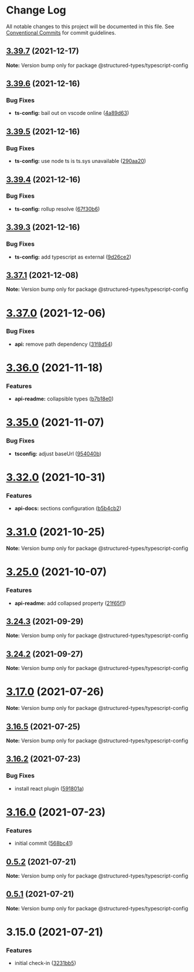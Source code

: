 # Change Log

All notable changes to this project will be documented in this file.
See [Conventional Commits](https://conventionalcommits.org) for commit guidelines.

## [3.39.7](https://github.com/ccontrols/component-controls/compare/v3.39.6...v3.39.7) (2021-12-17)

**Note:** Version bump only for package @structured-types/typescript-config





## [3.39.6](https://github.com/ccontrols/component-controls/compare/v3.39.5...v3.39.6) (2021-12-16)


### Bug Fixes

* **ts-config:** bail out on vscode online ([4a89d63](https://github.com/ccontrols/component-controls/commit/4a89d639e39d3055895f3ee929bb77d80576ad3a))





## [3.39.5](https://github.com/ccontrols/component-controls/compare/v3.39.4...v3.39.5) (2021-12-16)


### Bug Fixes

* **ts-config:** use node ts is ts.sys unavailable ([290aa20](https://github.com/ccontrols/component-controls/commit/290aa20593114db747950a4fbf8f1202925758f8))





## [3.39.4](https://github.com/ccontrols/component-controls/compare/v3.39.3...v3.39.4) (2021-12-16)


### Bug Fixes

* **ts-config:** rollup resolve ([67f30b6](https://github.com/ccontrols/component-controls/commit/67f30b6ddf44e4656dde2171f520cb3392b2ad74))





## [3.39.3](https://github.com/ccontrols/component-controls/compare/v3.39.2...v3.39.3) (2021-12-16)


### Bug Fixes

* **ts-config:** add typescript as external ([9d26ce2](https://github.com/ccontrols/component-controls/commit/9d26ce2f293fa4b7ff97b0b02a77de0e9410a91d))





## [3.37.1](https://github.com/ccontrols/component-controls/compare/v3.37.0...v3.37.1) (2021-12-08)

**Note:** Version bump only for package @structured-types/typescript-config





# [3.37.0](https://github.com/ccontrols/component-controls/compare/v3.36.2...v3.37.0) (2021-12-06)


### Bug Fixes

* **api:** remove path dependency ([31f8d54](https://github.com/ccontrols/component-controls/commit/31f8d549a23d452ff994f9dc01aeff820644f945))





# [3.36.0](https://github.com/ccontrols/component-controls/compare/v3.35.3...v3.36.0) (2021-11-18)


### Features

* **api-readme:** collapsible types ([b7b18e0](https://github.com/ccontrols/component-controls/commit/b7b18e0f24e4612006c5adc725705cb357f88c1a))





# [3.35.0](https://github.com/ccontrols/component-controls/compare/v3.34.2...v3.35.0) (2021-11-07)


### Bug Fixes

* **tsconfig:** adjust baseUrl ([954040b](https://github.com/ccontrols/component-controls/commit/954040be9f63d9046ae184fd09dd1611ff838d6d))





# [3.32.0](https://github.com/ccontrols/component-controls/compare/v3.31.0...v3.32.0) (2021-10-31)


### Features

* **api-docs:** sections configuration ([b5b4cb2](https://github.com/ccontrols/component-controls/commit/b5b4cb20b17fe7ad6d6b8268447ecbb35ee973f3))





# [3.31.0](https://github.com/ccontrols/component-controls/compare/v3.30.0...v3.31.0) (2021-10-25)

**Note:** Version bump only for package @structured-types/typescript-config





# [3.25.0](https://github.com/ccontrols/component-controls/compare/v3.24.7...v3.25.0) (2021-10-07)


### Features

* **api-readme:** add collapsed property ([21f65f1](https://github.com/ccontrols/component-controls/commit/21f65f13ca9d4553766cac3ff82f2e7368d1693b))





## [3.24.3](https://github.com/ccontrols/component-controls/compare/v3.24.2...v3.24.3) (2021-09-29)

**Note:** Version bump only for package @structured-types/typescript-config





## [3.24.2](https://github.com/ccontrols/component-controls/compare/v3.24.1...v3.24.2) (2021-09-27)

**Note:** Version bump only for package @structured-types/typescript-config





# [3.17.0](https://github.com/ccontrols/component-controls/compare/v3.16.5...v3.17.0) (2021-07-26)

**Note:** Version bump only for package @structured-types/typescript-config





## [3.16.5](https://github.com/ccontrols/component-controls/compare/v3.16.4...v3.16.5) (2021-07-25)

**Note:** Version bump only for package @structured-types/typescript-config





## [3.16.2](https://github.com/ccontrols/component-controls/compare/v3.16.1...v3.16.2) (2021-07-23)


### Bug Fixes

* install react plugin ([591801a](https://github.com/ccontrols/component-controls/commit/591801a0e2d03260f47cda28c660d5f035dc640a))





# [3.16.0](https://github.com/ccontrols/component-controls/compare/v0.5.3...v3.16.0) (2021-07-23)


### Features

* initial commit ([568bc41](https://github.com/ccontrols/component-controls/commit/568bc41794e5a9c8caed8e96c06cd29061edd745))





## [0.5.2](https://github.com/ccontrols/component-controls/compare/v0.5.1...v0.5.2) (2021-07-21)

**Note:** Version bump only for package @structured-types/typescript-config





## [0.5.1](https://github.com/ccontrols/component-controls/compare/v3.15.0...v0.5.1) (2021-07-21)

**Note:** Version bump only for package @structured-types/typescript-config





# 3.15.0 (2021-07-21)


### Features

* initial check-in ([3231bb5](https://github.com/ccontrols/component-controls/commit/3231bb522d354be49ee905d0889f52ea739c1356))
